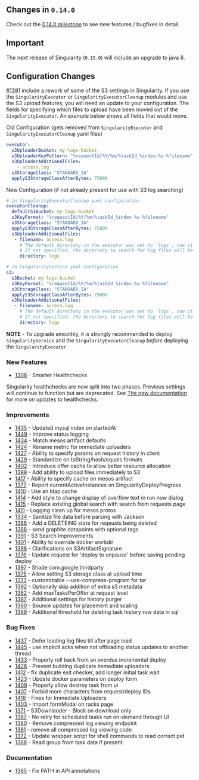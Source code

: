 ## Changes in `0.14.0`

Check out the [0.14.0 milestone](https://github.com/HubSpot/Singularity/issues?q=milestone%3A0.14.0+is%3Aclosed) to see new features / bugfixes in detail.

## Important

The next release of Singularity (`0.15.0`) will include an upgrade to java 8.

## Configuration Changes

[#1391](https://github.com/HubSpot/Singularity/pull/1391) include a rework of some of the S3 settings in Singularity. If you use the `SingularityExecutor` or `SingularityExecutorCleanup` modules and use the S3 upload features, you will need an update to your configuration. The fields for specifying which files to upload have been moved out of the `SingularityExecutor`. An example below shows all fields that would move.

Old Configuration (gets removed from `SingularityExecutor` and `SingularityExecutorCleanup` yaml files)
```yaml
executor:
  s3UploaderBucket: my-logs-bucket
  s3UploaderKeyPattern: "%requestId/%Y/%m/%taskId_%index-%s-%filename"
  s3UploaderAdditionalFiles:
    - access.log
  s3StorageClass: "STANDARD_IA"
  applyS3StorageClassAfterBytes: 75000
```

New Configuration (if not already present for use with S3 log searching)
```yaml
# in SingularityExecutorCleanup yaml configuration
executorCleanup:
  defaultS3Bucket: my-logs-bucket
  s3KeyFormat: "%requestId/%Y/%m/%taskId_%index-%s-%filename"
  s3StorageClass: "STANDARD_IA"
  applyS3StorageClassAfterBytes: 75000
  s3UploaderAdditionalFiles:
   - filename: access.log
     # The default directory in the executor was set to 'logs', now it must be manually specified
     # If not specified, the directory to search for log files will be the task app directory in the sandbox
     directory: logs

# in SingularityService yaml configuration
s3:
  s3Bucket: my-logs-bucket
  s3KeyFormat: "%requestId/%Y/%m/%taskId_%index-%s-%filename"
  s3StorageClass: "STANDARD_IA"
  applyS3StorageClassAfterBytes: 75000
  s3UploaderAdditionalFiles:
   - filename: access.log
     # The default directory in the executor was set to 'logs', now it must be manually specified
     # If not specified, the directory to search for log files will be the task app directory in the sandbox
     directory: logs
```

**NOTE** - To upgrade smoothly, it is strongly recommended to deploy `SingularityService` and the `SingularityExecutorCleanup` *before* deploying the `SingularityExecutor`

### New Features
- [1306](https://github.com/HubSpot/Singularity/pull/1306) - Smarter Healthchecks

Singularity healthchecks are now split into two phases. Previous settings will continue to function but are deprecated. See [The new documentation](../reference/healthchecks.md) for more on updates to healthchecks.

### Improvements
- [1435](https://github.com/HubSpot/Singularity/pull/1435) - Updated mysql index on startedAt
- [1449](https://github.com/HubSpot/Singularity/pull/1449) - Improve status logging
- [1434](https://github.com/HubSpot/Singularity/pull/1434) - Match mesos artifact defaults
- [1424](https://github.com/HubSpot/Singularity/pull/1424) - Rename metric for immediate uploaders
- [1427](https://github.com/HubSpot/Singularity/pull/1427) - Ability to specify params on request history in client
- [1429](https://github.com/HubSpot/Singularity/pull/1429) - Standardize on toString/hash/equals formats
- [1402](https://github.com/HubSpot/Singularity/pull/1402) - Introduce offer cache to allow better resource allocation
- [1399](https://github.com/HubSpot/Singularity/pull/1399) - Add ability to upload files immediately to S3
- [1417](https://github.com/HubSpot/Singularity/pull/1417) - Ability to specify cache on mesos artifact
- [1377](https://github.com/HubSpot/Singularity/pull/1377) - Report currentActiveInstances on SingularityDeployProgress
- [1410](https://github.com/HubSpot/Singularity/pull/1410) - Use an ldap cache
- [1414](https://github.com/HubSpot/Singularity/pull/1414) - Add style to change display of overflow text in run now dialog
- [1415](https://github.com/HubSpot/Singularity/pull/1415) - Replace existing global search with search from requests page
- [1411](https://github.com/HubSpot/Singularity/pull/1411) - Logging clean up for mesos protos
- [1334](https://github.com/HubSpot/Singularity/pull/1334) - Sanitize file data before parsing with Jackson
- [1386](https://github.com/HubSpot/Singularity/pull/1386) - Add a DELETEING state for reqeusts being deleted
- [1388](https://github.com/HubSpot/Singularity/pull/1388) - send graphite datapoints with optional tags
- [1391](https://github.com/HubSpot/Singularity/pull/1391) - S3 Search Improvements
- [1401](https://github.com/HubSpot/Singularity/pull/1401) - Ability to override docker workdir
- [1398](https://github.com/HubSpot/Singularity/pull/1398) - Clarifications on S3ArtifactSignature
- [1376](https://github.com/HubSpot/Singularity/pull/1376) - Update request for 'deploy to unpause' before saving pending deploy
- [1397](https://github.com/HubSpot/Singularity/pull/1397) - Shade com.google.thirdparty
- [1375](https://github.com/HubSpot/Singularity/pull/1375) - Allow setting S3 storage class at upload time
- [1373](https://github.com/HubSpot/Singularity/pull/1373) - customizable --use-compress-program for tar
- [1392](https://github.com/HubSpot/Singularity/pull/1392) - Optionally skip addition of extra s3 metadata
- [1382](https://github.com/HubSpot/Singularity/pull/1382) - Add maxTasksPerOffer at request level
- [1367](https://github.com/HubSpot/Singularity/pull/1367) - Additional settings for history purger
- [1360](https://github.com/HubSpot/Singularity/pull/1360) - Bounce updates for placement and scaling
- [1369](https://github.com/HubSpot/Singularity/pull/1369) - Additional threshold for deleting task history row data in sql

### Bug Fixes
- [1437](https://github.com/HubSpot/Singularity/pull/1437) - Defer loading log files till after page load
- [1445](https://github.com/HubSpot/Singularity/pull/1445) - use implicit acks when not offloading status updates to another thread
- [1433](https://github.com/HubSpot/Singularity/pull/1433) - Properly roll back from an overdue incremental deploy
- [1426](https://github.com/HubSpot/Singularity/pull/1426) - Prevent building duplicate immediate uploaders
- [1412](https://github.com/HubSpot/Singularity/pull/1412) - fix duplicate exit checker, add longer initial task wait
- [1423](https://github.com/HubSpot/Singularity/pull/1423) - Update docker parameters on deploy form
- [1409](https://github.com/HubSpot/Singularity/pull/1409) - Properly allow destroy task from ui
- [1407](https://github.com/HubSpot/Singularity/pull/1407) - Forbid more characters from request/deploy IDs
- [1418](https://github.com/HubSpot/Singularity/pull/1418) - Fixes for Immediate Uploaders
- [1403](https://github.com/HubSpot/Singularity/pull/1403) - Import formModal on racks page
- [1371](https://github.com/HubSpot/Singularity/pull/1371) - S3Downlaoder - Block on download only
- [1387](https://github.com/HubSpot/Singularity/pull/1387) - No retry for scheduled tasks run on-demand through UI
- [1380](https://github.com/HubSpot/Singularity/pull/1380) - Remove compressed log viewing endpoint
- [1381](https://github.com/HubSpot/Singularity/pull/1381) - remove all compressed log viewing code
- [1372](https://github.com/HubSpot/Singularity/pull/1372) - Update wrapper script for shell commands to read correct pid
- [1368](https://github.com/HubSpot/Singularity/pull/1368) - Read group from task data if present


### Documentation
- [1365](https://github.com/HubSpot/Singularity/pull/1365) - Fix PATH in API annotations


